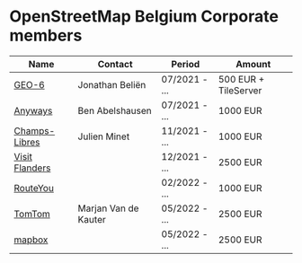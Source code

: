 # OpenStreetMap Belgium Corporate members

| Name                | Contact              | Period        | Amount               |
| ------------------- | -------------------- | ------------- | -------------------- |
| [GEO-6][1]          | Jonathan Beliën      | 07/2021 - ... | 500 EUR + TileServer |
| [Anyways][2]        | Ben Abelshausen      | 07/2021 - ... | 1000 EUR             |
| [Champs-Libres][3]  | Julien Minet         | 11/2021 - ... | 1000 EUR             |
| [Visit Flanders][4] |                      | 12/2021 - ... | 2500 EUR             |
| [RouteYou][5]       |                      | 02/2022 - ... | 1000 EUR             |
| [TomTom][6]         | Marjan Van de Kauter | 05/2022 - ... | 2500 EUR             |
| [mapbox][7]         |                      | 05/2022 - ... | 2500 EUR             |

[1]:https://geo6.be/
[2]:https://www.anyways.eu/
[3]:https://www.champs-libres.coop/
[4]:https://www.visitflanders.com/
[5]:https://www.routeyou.com/
[6]:https://www.tomtom.com/
[7]:https://www.mapbox.com/
